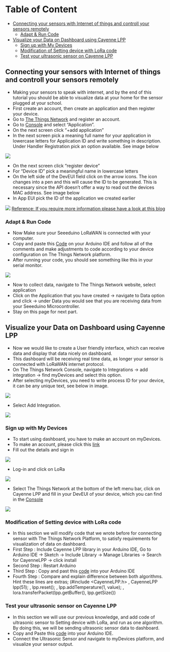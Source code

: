 

# Table of Content

* [Connecting your sensors with Internet of things and controll your sensors remotely](https://github.com/Bilal-Arshad/Citizen-Scientist-Water-Management-Project/blob/master/Internet_Of_Things.md#connecting-your-sensors-with-internet-of-things-and-controll-your-sensors-remotely)
  * [Adapt & Run Code](https://github.com/Bilal-Arshad/Citizen-Scientist-Water-Management-Project/blob/master/Internet_Of_Things.md#adapt--run-code)
* [Visualize your Data on Dashboard using Cayenne LPP](https://github.com/Bilal-Arshad/Citizen-Scientist-Water-Management-Project/blob/master/Internet_Of_Things.md#visualize-your-data-on-dashboard-using-cayenne-lpp)
  * [Sign up with My Devices](https://github.com/Bilal-Arshad/Citizen-Scientist-Water-Management-Project/blob/master/Internet_Of_Things.md#sign-up-with-my-devices)
  * [Modification of Setting device with LoRa code](https://github.com/Bilal-Arshad/Citizen-Scientist-Water-Management-Project/blob/master/Internet_Of_Things.md#modification-of-setting-device-with-lora-code)
  * [Test your ultrasonic sensor on Cayenne LPP](https://github.com/Bilal-Arshad/Citizen-Scientist-Water-Management-Project/blob/master/Internet_Of_Things.md#test-your-ultrasonic-sensor-on-cayenne-lpp)


## Connecting your sensors with Internet of things and controll your sensors remotely
* Making your sensors to speak with internet, and by the end of this tutorial you should be able to visualize data at your home for the sensor plugged at your school.
* First create an account, then create an application and then register your device.
 * Go to [The Things Network](https://www.thethingsnetwork.org/) and register an account.
 * Go to [Console](https://console.thethingsnetwork.org/) and select “Application”.
 * On the next screen click “+add application”
 * In the next screen pick a meaning full name for your application in lowercase letters for Application ID and write something in description. Under Handler Registration pick an option available. See image below
 
 ![](https://github.com/Bilal-Arshad/Citizen-Scientist-Water-Management-Project/blob/master/img/Getting_Started9.png)
 
 * On the next screen click “register device”
 * For “Device ID” pick a meaningful name in lowercase letters
 * On the left side of the DevEUI field click on the arrow icons. The icon changes into a pen and this will cause the ID to be generated. This is necessary since the API doesn’t offer a way to read out the devices MAC address. See image below
 * In App EUI pick the ID of the application we created earlier
 
 ![](https://github.com/Bilal-Arshad/Citizen-Scientist-Water-Management-Project/blob/master/img/Getting_Started10.png)
 [Reference: If you require more information please have a look at this blog](https://blog.squix.org/2017/07/seeeduino-lora-gps-getting-started-with-lorawan-and-ttn.html)
### Adapt & Run Code 
 
 * Now Make sure your Seeeduino LoRaWAN is connected with your computer.
 * Copy and paste this [Code](https://github.com/Bilal-Arshad/Citizen-Scientist-Water-Management-Project/blob/master/Code%20for%20Sensors/Setting%20device%20with%20LoRa) on your Arduino IDE and follow all of the comments and make adjustments to code according to your device configuration on The Things Network platform.
 * After running your code, you should see something like this in your serial monitor.
 
 ![](https://github.com/Bilal-Arshad/Citizen-Scientist-Water-Management-Project/blob/master/img/Getting_Started11.PNG)
 
 * Now to collect data, navigate to The Things Network website, select application 
 * Click on the Application that you have created -> navigate to Data option and click -> under Data you would see that you are receiving data from your Seeeduino Microcontroller.
 * Stay on this page for next part.
 
## Visualize your Data on Dashboard using Cayenne LPP

* Now we would like to create a User friendly interface, which can receive data and display that data nicely on dashboard.
* This dashboard will be receiving real time data, as longer your sensor is connected with LoRaWAN internet protocol.
* On The Things Network Console, navigate to Integrations -> add integration -> find myDevices and select this option.
* After selecting myDevices, you need to write process ID for your device, it can be any unique text, see below in image.

![](https://github.com/Bilal-Arshad/Citizen-Scientist-Water-Management-Project/blob/master/img/Getting_Started12.PNG)

* Select Add Integration.

![](https://github.com/Bilal-Arshad/Citizen-Scientist-Water-Management-Project/blob/master/img/Getting_Started13.PNG)

### Sign up with My Devices
* To start using dashboard, you have to make an account on myDevices.
* To make an account, please click this [link](https://accounts.mydevices.com/auth/realms/cayenne/protocol/openid-connect/auth?response_type=code&scope=email+profile&client_id=cayenne-web-app&state=UYSHaX9t9bmcWWSkiXvvsdtfiN4IhWCfORtEGJfq&redirect_uri=https%3A%2F%2Fcayenne.mydevices.com%2Fauth%2Fcallback)
* Fill out the details and sign in

![](https://github.com/Bilal-Arshad/Citizen-Scientist-Water-Management-Project/blob/master/img/Getting_Started14.PNG)

* Log-in and click on LoRa

![](https://github.com/Bilal-Arshad/Citizen-Scientist-Water-Management-Project/blob/master/img/lora.PNG)

* Select The Things Network at the bottom of the left menu bar, click on Cayenne LPP and fill in your DevEUI of your device, which you can find in the [Console](https://console.thethingsnetwork.org/applications)

![](https://github.com/Bilal-Arshad/Citizen-Scientist-Water-Management-Project/blob/master/img/cayenneLPP.PNG)

### Modification of Setting device with LoRa code
* In this section we will modify code that we wrote before for connecting sensor with The Things Network Platform, to satisfy requirements for visualization of data on dashboard.
* First Step : Include Cayenne LPP library in your Arduino IDE, Go to Arduino IDE -> Sketch -> Include Library -> Manage Libraries -> Search for CayenneLPP -> click install
* Second Step : Restart Arduino
* Third Step : Copy and past this [code]() into your Arduino IDE
* Fourth Step : Compare and explain difference between both algorithms.
Hint these lines are extras; (#include <CayenneLPP.h> , CayenneLPP lpp(51); , lpp.reset(); ,  lpp.addTemperature(1, value); , lora.transferPacket(lpp.getBuffer(), lpp.getSize())

### Test your ultrasonic sensor on Cayenne LPP
* In this section we will use our previous knowledge, and add code of ultrasonic sensor to Setting device with LoRa, and run as one algorithm. By doing this, we will be sending ultrasonic sensor data to dashboard.
* Copy and Paste this [code](https://github.com/Bilal-Arshad/Citizen-Scientist-Water-Management-Project/blob/master/Code%20for%20Sensors/Ultrasonic_sensor%2BCayenneLPP) into your Arduino IDE.
* Connect the Ultrasonic Sensor and navigate to myDevices platform, and visualize your sensor output.

